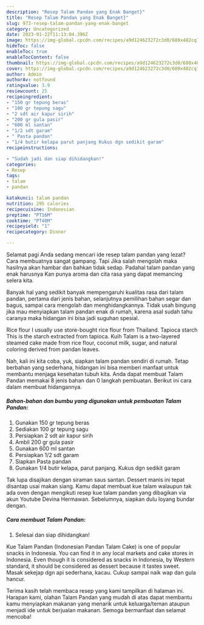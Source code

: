 ```yaml
---
description: "Resep Talam Pandan yang Enak Banget}"
title: "Resep Talam Pandan yang Enak Banget}"
slug: 973-resep-talam-pandan-yang-enak-banget
category: Uncategorized
date: 2023-01-22T11:13:04.396Z
image: https://img-global.cpcdn.com/recipes/a9d124623272c3d0/680x482cq70/talam-pandan-foto-resep-utama.jpg
hideToc: false
enableToc: true
enableTocContent: false
thumbnail: https://img-global.cpcdn.com/recipes/a9d124623272c3d0/680x482cq70/talam-pandan-foto-resep-utama.jpg
cover: https://img-global.cpcdn.com/recipes/a9d124623272c3d0/680x482cq70/talam-pandan-foto-resep-utama.jpg
author: Admin
authorAv: notfound
ratingvalue: 3.9
reviewcount: 25
recipeingredient:
- "150 gr tepung beras"
- "100 gr tepung sagu"
- "2 sdt air kapur sirih"
- "200 gr gula pasir"
- "600 ml santan"
- "1/2 sdt garam"
- " Pasta pandan"
- "1/4 butir kelapa parut panjang Kukus dgn sedikit garam"
recipeinstructions:

- "Sudah jadi dan siap dihidangkan!"
categories:
- Resep
tags:
- talam
- pandan

katakunci: talam pandan 
nutrition: 295 calories
recipecuisine: Indonesian
preptime: "PT16M"
cooktime: "PT40M"
recipeyield: "1"
recipecategory: Dinner

---
```



Selamat pagi Anda sedang mencari ide resep talam pandan yang lezat? Cara membuatnya sangat gampang. Tapi Jika salah mengolah maka hasilnya akan hambar dan bahkan tidak sedap. Padahal talam pandan yang enak harusnya Kan punya aroma dan cita rasa yang dapat memancing selera kita.


Banyak hal yang sedikit banyak mempengaruhi kualitas rasa dari talam pandan, pertama dari jenis bahan, selanjutnya pemilihan bahan segar dan bagus, sampai cara mengolah dan menghidangkannya. Tidak usah bingung jika mau menyiapkan talam pandan enak di rumah, karena asal sudah tahu caranya maka hidangan ini bisa jadi suguhan spesial.

Rice flour I usually use store-bought rice flour from Thailand. Tapioca starch This is the starch extracted from tapioca. Kuih Talam is a two-layered steamed cake made from rice flour, coconut milk, sugar, and natural coloring derived from pandan leaves.


Nah, kali ini kita coba, yuk, siapkan talam pandan sendiri di rumah. Tetap berbahan yang sederhana, hidangan ini bisa memberi manfaat untuk membantu menjaga kesehatan tubuh kita. Anda dapat membuat Talam Pandan memakai 8 jenis bahan dan 0 langkah pembuatan. Berikut ini cara dalam membuat hidangannya.

<!--inarticleads1-->

##### Bahan-bahan dan bumbu yang digunakan untuk pembuatan Talam Pandan:

1. Gunakan 150 gr tepung beras
1. Sediakan 100 gr tepung sagu
1. Persiapkan 2 sdt air kapur sirih
1. Ambil 200 gr gula pasir
1. Gunakan 600 ml santan
1. Persiapkan 1/2 sdt garam
1. Siapkan  Pasta pandan
1. Gunakan 1/4 butir kelapa, parut panjang. Kukus dgn sedikit garam


Tak lupa disajikan dengan siraman saus santan. Dessert manis ini tepat disantap usai makan siang. Kamu dapat membuat kue talam walaupun tak ada oven dengan mengikuti resep kue talam pandan yang dibagikan via akun Youtube Devina Hermawan. Sebelumnya, siapkan dulu loyang bundar dengan. 

<!--inarticleads2-->

##### Cara membuat Talam Pandan:


1. Selesai dan siap dihidangkan!

Kue Talam Pandan (Indonesian Pandan Talam Cake) is one of popular snacks in Indonesia. You can find it in any local markets and cake stores in Indonesia. Even though it is considered as snacks in Indonesia, by Western standard, it should be considered as dessert because it tastes sweet. Masak sekejap dgn api sederhana, kacau. Cukup sampai naik wap dan gula hancur. 

Terima kasih telah membaca resep yang kami tampilkan di halaman ini. Harapan kami, olahan Talam Pandan yang mudah di atas dapat membantu kamu menyiapkan makanan yang menarik untuk keluarga/teman ataupun menjadi ide untuk berjualan makanan. Semoga bermanfaat dan selamat mencoba!
